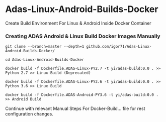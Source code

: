 # Adas-Linux-Android-Builds-Docker
Create Build Environment For Linux &amp; Android Inside Docker Container

### Creating ADAS Android & Linux Build Docker Images Manually
```
git clone --branch=master --depth=1 github.com/igor71/Adas-Linux-Android-Builds-Docker/

cd Adas-Linux-Android-Builds-Docker

docker build -f Dockerfile.ADAS-Linux-PY2.7 -t yi/adas-build:0.0 . >> Python 2.7 >> Linux Build (Deprecated)

docker build -f Dockerfile.ADAS-Linux-PY3.6 -t yi/adas-build:0.0 . >> Python 3.6 >> Linux Build

docker build -f Dockerfile.ADAS-Android-PY3.6 -t yi/adas-build:0.0 . >> Android Build
```
Continue with relevant Manual Steps For Docker-Build... file for rest configuration changes.
